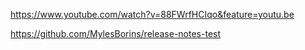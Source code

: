 https://www.youtube.com/watch?v=88FWrfHCIqo&feature=youtu.be

https://github.com/MylesBorins/release-notes-test

